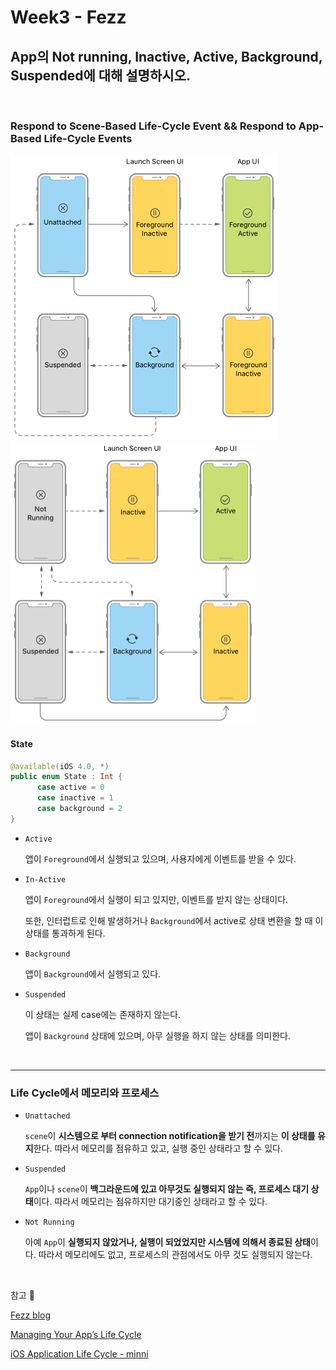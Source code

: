# Week3 - Fezz

## App의 Not running, Inactive, Active, Background, Suspended에 대해 설명하시오.

<br>

### Respond to Scene-Based Life-Cycle Event && Respond to App-Based Life-Cycle Events

<img src="https://raw.githubusercontent.com/Fezravien/UploadForMarkdown/forUpload/img/024b99c5-4ab6-4ee0-bb41-6e6426ec6a64.png" alt="An illustration showing the state transitions for a scene-based app. Scenes start in the unattached state and move to the foreground-active or background state. The foreground-inactive state acts as a transition state." style="zoom:50%;" /><img src="https://raw.githubusercontent.com/Fezravien/UploadForMarkdown/forUpload/img/4d403429-fa30-4706-863f-5e3617ee21d0-20210710185050073.png" alt="An illustration showing the state transitions for an app without scenes. The app launches into the active or background state. An app transitions through the inactive state. " style="zoom:50%;" />



#### State

```swift
@available(iOS 4.0, *)
public enum State : Int {
      case active = 0
      case inactive = 1
      case background = 2
}
```

- `Active`

  앱이 `Foreground`에서 실행되고 있으며, 사용자에게 이벤트를 받을 수 있다.

- `In-Active`

  앱이 `Foreground`에서 실행이 되고 있지만, 이벤트를 받지 않는 상태이다.

  또한, 인터럽트로 인해 발생하거나 `Background`에서 active로 상태 변환을 할 때 이 상태를 통과하게 된다.

- `Background`

  앱이 `Background`에서 실행되고 있다.

- `Suspended`

  이 상태는 실제 case에는 존재하지 않는다.

  앱이 `Background` 상태에 있으며, 아무 실행을 하지 않는 상태를 의미한다.

<br>

---

### Life Cycle에서 메모리와 프로세스

- `Unattached`

  `scene`이 **시스템으로 부터 connection notification을 받기 전**까지는 **이 상태를 유지**한다. 따라서 메모리를 점유하고 있고, 실행 중인 상태라고 할 수 있다.

- `Suspended`

  `App`이나 `scene`이 **백그라운드에 있고 아무것도 실행되지 않는 즉, 프로세스 대기 상태**이다. 따라서 메모리는 점유하지만 대기중인 상태라고 할 수 있다.

- `Not Running`

  아예 `App`이 **실행되지 않았거나, 실행이 되었었지만 시스템에 의해서 종료된 상태**이다. 따라서 메모리에도 없고, 프로세스의 관점에서도 아무 것도 실행되지 않는다.

<br>

참고 📄

[Fezz blog](https://fezravien.github.io/posts/ios8)

[Managing Your App’s Life Cycle](https://developer.apple.com/documentation/uikit/app_and_environment/managing_your_app_s_life_cycle)

[iOS Application Life Cycle - minni](https://velog.io/@minni/iOS-Application-Life-Cycle#respond-to-app-based-life-cycle-events)